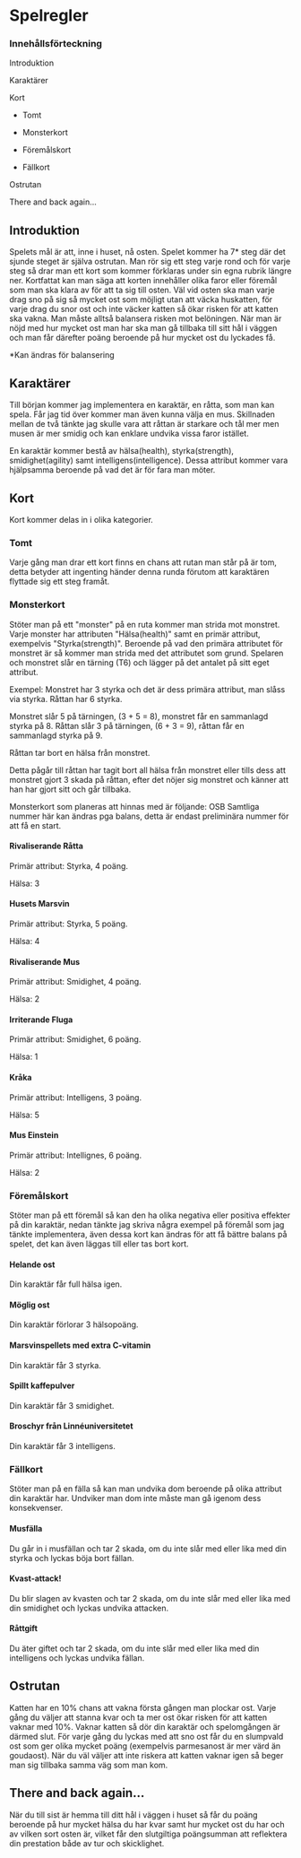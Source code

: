 # Spelregler

### Innehållsförteckning

Introduktion

Karaktärer

Kort

- Tomt

- Monsterkort

- Föremålskort

- Fällkort

Ostrutan

There and back again...

## Introduktion

Spelets mål är att, inne i huset, nå osten. Spelet kommer ha 7* steg där det sjunde steget är själva ostrutan. Man rör sig ett steg varje rond och för varje steg så drar man ett kort som kommer förklaras under sin egna rubrik längre ner. Kortfattat kan man säga att korten innehåller olika faror eller föremål som man ska klara av för att ta sig till osten. Väl vid osten ska man varje drag sno på sig så mycket ost som möjligt utan att väcka huskatten, för varje drag du snor ost och inte väcker katten så ökar risken för att katten ska vakna. Man måste alltså balansera risken mot belöningen. När man är nöjd med hur mycket ost man har ska man gå tillbaka till sitt hål i väggen och man får därefter poäng beroende på hur mycket ost du lyckades få. 

*Kan ändras för balansering

## Karaktärer

Till början kommer jag implementera en karaktär, en råtta, som man kan spela. Får jag tid över kommer man även kunna välja en mus. Skillnaden mellan de två tänkte jag skulle vara att råttan är starkare och tål mer men musen är mer smidig och kan enklare undvika vissa faror istället.

En karaktär kommer bestå av hälsa(health), styrka(strength), smidighet(agility) samt intelligens(intelligence). Dessa attribut kommer vara hjälpsamma beroende på vad det är för fara man möter. 

## Kort

Kort kommer delas in i olika kategorier.

### Tomt

Varje gång man drar ett kort finns en chans att rutan man står på är tom, detta betyder att ingenting händer denna runda förutom att karaktären flyttade sig ett steg framåt.

### Monsterkort

Stöter man på ett "monster" på en ruta kommer man strida mot monstret. Varje monster har attributen "Hälsa(health)" samt en primär attribut, exempelvis "Styrka(strength)". Beroende på vad den primära attributet för monstret är så kommer man strida med det attributet som grund. Spelaren och monstret slår en tärning (T6) och lägger på det antalet på sitt eget attribut.

Exempel:
Monstret har 3 styrka och det är dess primära attribut, man slåss via styrka.
Råttan har 6 styrka.

Monstret slår 5 på tärningen, (3 + 5 = 8), monstret får en sammanlagd styrka på 8.
Råttan slår 3 på tärningen, (6 + 3 = 9), råttan får en sammanlagd styrka på 9.

Råttan tar bort en hälsa från monstret.

Detta pågår till råttan har tagit bort all hälsa från monstret eller tills dess att monstret gjort 3 skada på råttan, efter det nöjer sig monstret och känner att han har gjort sitt och går tillbaka.

Monsterkort som planeras att hinnas med är följande:
OSB Samtliga nummer här kan ändras pga balans, detta är endast preliminära nummer för att få en start.

#### Rivaliserande Råtta

Primär attribut: Styrka, 4 poäng.

Hälsa: 3

#### Husets Marsvin
Primär attribut: Styrka, 5 poäng.

Hälsa: 4

#### Rivaliserande Mus
Primär attribut: Smidighet, 4 poäng.

Hälsa: 2

#### Irriterande Fluga
Primär attribut: Smidighet, 6 poäng.

Hälsa: 1

#### Kråka
Primär attribut: Intelligens, 3 poäng.

Hälsa: 5

#### Mus Einstein
Primär attribut: Intellignes, 6 poäng.

Hälsa: 2

### Föremålskort

Stöter man på ett föremål så kan den ha olika negativa eller positiva effekter på din karaktär, nedan tänkte jag skriva några exempel på föremål som jag tänkte implementera, även dessa kort kan ändras för att få bättre balans på spelet, det kan även läggas till eller tas bort kort.

#### Helande ost
Din karaktär får full hälsa igen.

#### Möglig ost
Din karaktär förlorar 3 hälsopoäng.

#### Marsvinspellets med extra C-vitamin
Din karaktär får 3 styrka.

#### Spillt kaffepulver
Din karaktär får 3 smidighet.

#### Broschyr från Linnéuniversitetet
Din karaktär får 3 intelligens.

### Fällkort

Stöter man på en fälla så kan man undvika dom beroende på olika attribut din karaktär har. Undviker man dom inte måste man gå igenom dess konsekvenser.

#### Musfälla
Du går in i musfällan och tar 2 skada, om du inte slår med eller lika med din styrka och lyckas böja bort fällan.

#### Kvast-attack!
Du blir slagen av kvasten och tar 2 skada, om du inte slår med eller lika med din smidighet och lyckas undvika attacken.

#### Råttgift
Du äter giftet och tar 2 skada, om du inte slår med eller lika med din intelligens och lyckas undvika fällan.

## Ostrutan

Katten har en 10% chans att vakna första gången man plockar ost. Varje gång du väljer att stanna kvar och ta mer ost ökar risken för att katten vaknar med 10%. Vaknar katten så dör din karaktär och spelomgången är därmed slut. För varje gång du lyckas med att sno ost får du en slumpvald ost som ger olika mycket poäng (exempelvis parmesanost är mer värd än goudaost). När du väl väljer att inte riskera att katten vaknar igen så beger man sig tillbaka samma väg som man kom.

## There and back again...

När du till sist är hemma till ditt hål i väggen i huset så får du poäng beroende på hur mycket hälsa du har kvar samt hur mycket ost du har och av vilken sort osten är, vilket får den slutgiltiga poängsumman att reflektera din prestation både av tur och skicklighet.
